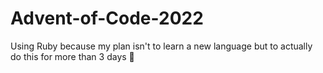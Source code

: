 # Advent-of-Code-2022

Using Ruby because my plan isn't to learn a new language but to actually do this for more than 3 days 🙈
